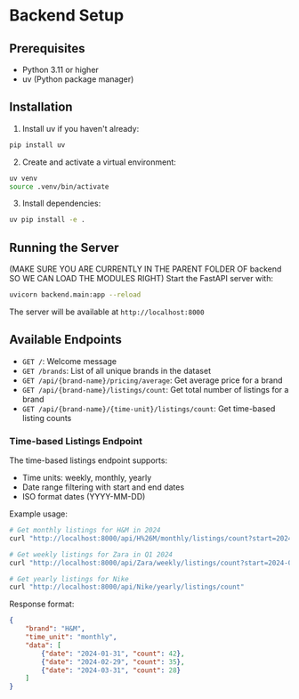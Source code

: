 
# Backend Setup

## Prerequisites

- Python 3.11 or higher
- uv (Python package manager)

## Installation

1. Install uv if you haven't already:
```bash
pip install uv
```

2. Create and activate a virtual environment:
```bash
uv venv
source .venv/bin/activate
```

3. Install dependencies:
```bash
uv pip install -e .
```

## Running the Server

(MAKE SURE YOU ARE CURRENTLY IN THE PARENT FOLDER OF backend SO WE CAN LOAD THE MODULES RIGHT)
Start the FastAPI server with:
```bash
uvicorn backend.main:app --reload
```

The server will be available at `http://localhost:8000`

## Available Endpoints

- `GET /`: Welcome message
- `GET /brands`: List of all unique brands in the dataset
- `GET /api/{brand-name}/pricing/average`: Get average price for a brand
- `GET /api/{brand-name}/listings/count`: Get total number of listings for a brand
- `GET /api/{brand-name}/{time-unit}/listings/count`: Get time-based listing counts

### Time-based Listings Endpoint

The time-based listings endpoint supports:
- Time units: weekly, monthly, yearly
- Date range filtering with start and end dates
- ISO format dates (YYYY-MM-DD)

Example usage:
```bash
# Get monthly listings for H&M in 2024
curl "http://localhost:8000/api/H%26M/monthly/listings/count?start=2024-01-01&end=2024-12-31"

# Get weekly listings for Zara in Q1 2024
curl "http://localhost:8000/api/Zara/weekly/listings/count?start=2024-01-01&end=2024-03-31"

# Get yearly listings for Nike
curl "http://localhost:8000/api/Nike/yearly/listings/count"
```

Response format:
```json
{
    "brand": "H&M",
    "time_unit": "monthly",
    "data": [
        {"date": "2024-01-31", "count": 42},
        {"date": "2024-02-29", "count": 35},
        {"date": "2024-03-31", "count": 28}
    ]
}
```
